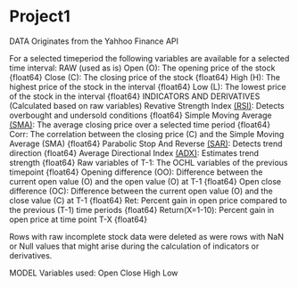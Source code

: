 # Project1

DATA
Originates from the Yahhoo Finance API

For a selected timeperiod the following variables are available for a selected time interval:
RAW (used as is)
  Open (O): The opening price of the stock {float64}
  Close (C): The closing price of the stock {float64}
  High (H): The highest price of the stock in the interval {float64} 
  Low (L): The lowest price of the stock in the interval {float64}
INDICATORS AND DERIVATIVES (Calculated based on raw variables)
  Revative Strength Index [(RSI)](https://www.investopedia.com/terms/r/rsi.asp): Detects overbought and undersold conditions {float64}
  Simple Moving Average [(SMA)](https://www.investopedia.com/terms/s/sma.asp): The average closing price over a selected time period {float64}
  Corr: The correlation between the closing price (C) and the Simple Moving Average (SMA) {float64}
  Parabolic Stop And Reverse [(SAR)](https://www.investopedia.com/terms/p/parabolicindicator.asp): Detects trend direction {float64}
  Average Directional Index [(ADX)](https://www.investopedia.com/terms/w/wilders-dmi-adx.asp): Estimates trend strength {float64}
  Raw variables of T-1: The OCHL variables of the previous timepoint {float64}
  Opening difference (OO): Difference between the current open value (O) and the open value (O) at T-1 {float64}
  Open close difference (OC): Difference between the current open value (O) and the close value (C) at T-1 {float64}
  Ret: Percent gain in open price compared to the previous (T-1) time periods {float64}
  Return(X=1-10): Percent gain in open price at time point T-X {float64}
  
Rows with raw incomplete stock data were deleted as were rows with NaN or Null values that might arise during the calculation of indicators or derivatives.

MODEL
Variables used: 
  Open
  Close
  High
  Low
